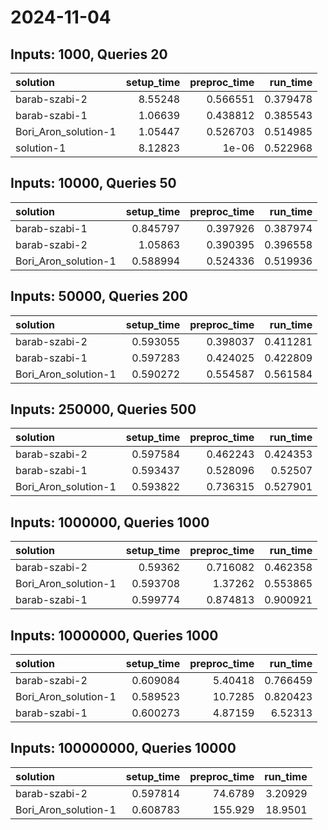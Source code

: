# 2024-11-04

## Inputs: 1000, Queries 20

| solution             |   setup_time |   preproc_time |   run_time |
|:---------------------|-------------:|---------------:|-----------:|
| barab-szabi-2        |      8.55248 |       0.566551 |   0.379478 |
| barab-szabi-1        |      1.06639 |       0.438812 |   0.385543 |
| Bori_Aron_solution-1 |      1.05447 |       0.526703 |   0.514985 |
| solution-1           |      8.12823 |       1e-06    |   0.522968 |

## Inputs: 10000, Queries 50

| solution             |   setup_time |   preproc_time |   run_time |
|:---------------------|-------------:|---------------:|-----------:|
| barab-szabi-1        |     0.845797 |       0.397926 |   0.387974 |
| barab-szabi-2        |     1.05863  |       0.390395 |   0.396558 |
| Bori_Aron_solution-1 |     0.588994 |       0.524336 |   0.519936 |

## Inputs: 50000, Queries 200

| solution             |   setup_time |   preproc_time |   run_time |
|:---------------------|-------------:|---------------:|-----------:|
| barab-szabi-2        |     0.593055 |       0.398037 |   0.411281 |
| barab-szabi-1        |     0.597283 |       0.424025 |   0.422809 |
| Bori_Aron_solution-1 |     0.590272 |       0.554587 |   0.561584 |

## Inputs: 250000, Queries 500

| solution             |   setup_time |   preproc_time |   run_time |
|:---------------------|-------------:|---------------:|-----------:|
| barab-szabi-2        |     0.597584 |       0.462243 |   0.424353 |
| barab-szabi-1        |     0.593437 |       0.528096 |   0.52507  |
| Bori_Aron_solution-1 |     0.593822 |       0.736315 |   0.527901 |

## Inputs: 1000000, Queries 1000

| solution             |   setup_time |   preproc_time |   run_time |
|:---------------------|-------------:|---------------:|-----------:|
| barab-szabi-2        |     0.59362  |       0.716082 |   0.462358 |
| Bori_Aron_solution-1 |     0.593708 |       1.37262  |   0.553865 |
| barab-szabi-1        |     0.599774 |       0.874813 |   0.900921 |

## Inputs: 10000000, Queries 1000

| solution             |   setup_time |   preproc_time |   run_time |
|:---------------------|-------------:|---------------:|-----------:|
| barab-szabi-2        |     0.609084 |        5.40418 |   0.766459 |
| Bori_Aron_solution-1 |     0.589523 |       10.7285  |   0.820423 |
| barab-szabi-1        |     0.600273 |        4.87159 |   6.52313  |

## Inputs: 100000000, Queries 10000

| solution             |   setup_time |   preproc_time |   run_time |
|:---------------------|-------------:|---------------:|-----------:|
| barab-szabi-2        |     0.597814 |        74.6789 |    3.20929 |
| Bori_Aron_solution-1 |     0.608783 |       155.929  |   18.9501  |